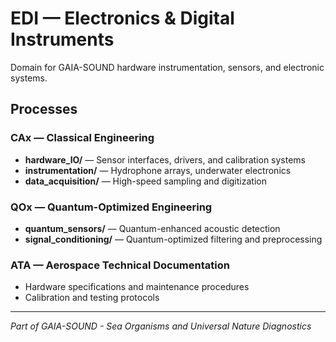 # EDI — Electronics & Digital Instruments

Domain for GAIA-SOUND hardware instrumentation, sensors, and electronic systems.

## Processes

### CAx — Classical Engineering
- **hardware_IO/** — Sensor interfaces, drivers, and calibration systems
- **instrumentation/** — Hydrophone arrays, underwater electronics
- **data_acquisition/** — High-speed sampling and digitization

### QOx — Quantum-Optimized Engineering  
- **quantum_sensors/** — Quantum-enhanced acoustic detection
- **signal_conditioning/** — Quantum-optimized filtering and preprocessing

### ATA — Aerospace Technical Documentation
- Hardware specifications and maintenance procedures
- Calibration and testing protocols

---

*Part of GAIA-SOUND - Sea Organisms and Universal Nature Diagnostics*